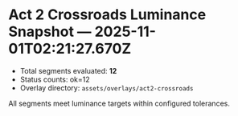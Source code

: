 # Act 2 Crossroads Luminance Snapshot — 2025-11-01T02:21:27.670Z

- Total segments evaluated: **12**
- Status counts: ok=12
- Overlay directory: `assets/overlays/act2-crossroads`

All segments meet luminance targets within configured tolerances.
